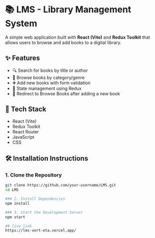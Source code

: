 # 📚 LMS - Library Management System

A simple web application built with **React (Vite)** and **Redux Toolkit** that allows users to browse and add books to a digital library.

## ✨ Features

- 🔍 Search for books by title or author
- 📂 Browse books by category/genre
- ➕ Add new books with form validation
- 🧠 State management using Redux
- 🔄 Redirect to Browse Books after adding a new book

## 🧠 Tech Stack

- React (Vite)
- Redux Toolkit
- React Router
- JavaScript
- CSS

## 🛠️ Installation Instructions

### 1. Clone the Repository

```bash
git clone https://github.com/your-username/LMS.git
cd LMS

### 2. Install Dependencies
npm install

### 3. Start the Development Server
npm start 

## live link
https://lms-vert-eta.vercel.app/